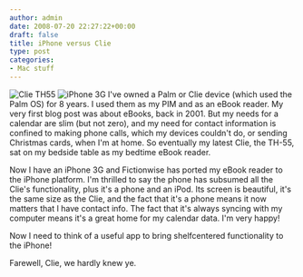 ```yaml
---
author: admin
date: 2008-07-20 22:27:22+00:00
draft: false
title: iPhone versus Clie
type: post
categories:
- Mac stuff
---
```


![Clie TH55](/img/clie.jpg)
![iPhone 3G](/img/iphone1.jpg)
I've owned a Palm or Clie device (which used the Palm OS) for 8 years. I used them as my PIM and as an eBook reader. My very first blog post was about eBooks, back in 2001. But my needs for a calendar are slim (but not zero), and my need for contact information is confined to making phone calls, which my devices couldn't do, or sending Christmas cards, when I'm at home. So eventually my latest Clie, the TH-55, sat on my bedside table as my bedtime eBook reader.

Now I have an iPhone 3G and Fictionwise has ported my eBook reader to the iPhone platform. I'm thrilled to say the phone has subsumed all the Clie's functionality, plus it's a phone and an iPod. Its screen is beautiful, it's the same size as the Clie, and the fact that it's a phone means it now matters that I have contact info. The fact that it's always syncing with my computer means it's a great home for my calendar data. I'm very happy!

Now I need to think of a useful app to bring shelfcentered functionality to the iPhone!

Farewell, Clie, we hardly knew ye.
